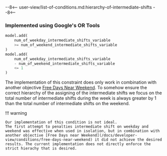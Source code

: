 --8<--
user-view/list-of-conditions.md:hierarchy-of-intermediate-shifts
--8<--

### Implemented using Google's OR Tools

```python title="src/cp/constraints/hierarchy_of_intermediate_shifts.py"
model.add(
    num_of_weekday_intermediate_shifts_variable
    >= num_of_weekend_intermediate_shifts_variable
)
model.add(
    num_of_weekday_intermediate_shifts_variable
    - num_of_weekend_intermediate_shifts_variable
    <= 1
)
```

The implementation of this constraint does only work in combination with another objective [Free Days Near Weekend](/docs/developer-view/conditions/free-days-near-weekend).
To somehow ensure the correct hierarchy of the assigning of the intermediate shifts we focus on the total number of intermediate shifts during the week is always greater by 1 than the total number of intermediate shifts on the weekend.

!!! warning

    Our implementation of this condition is not ideal.
    The first attempt to penalties intermediate shift on weekday and weekend was effective when used in isolation, but in combination with another objective [Free Days near Weekend](/docs/developer-view/conditions/free-days-near-weekend) it did not achieve the desired results. The current implementation does not directly enforce the strict hierachy that is desired.

